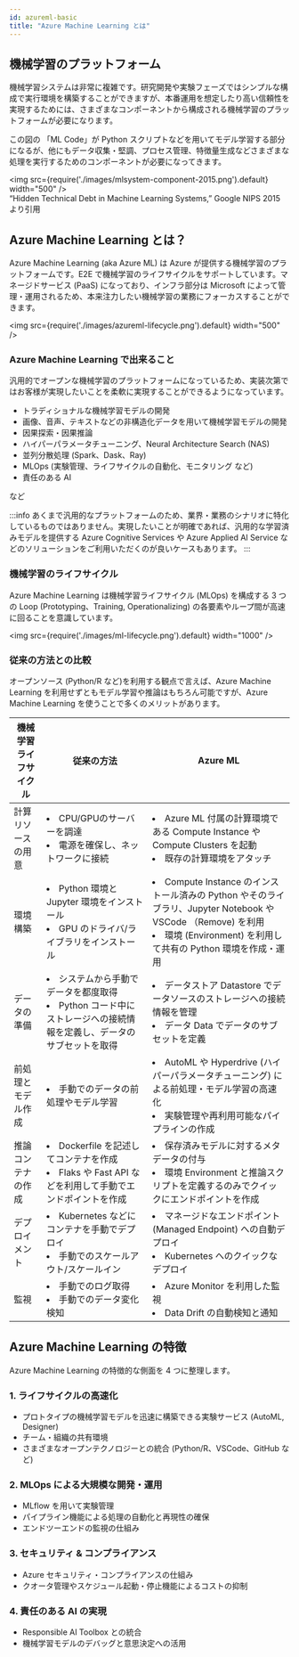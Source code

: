 ```yaml
---
id: azureml-basic
title: "Azure Machine Learning とは"
---
```


## 機械学習のプラットフォーム

機械学習システムは非常に複雑です。研究開発や実験フェーズではシンプルな構成で実行環境を構築することができますが、本番運用を想定したり高い信頼性を実現するためには、さまざまなコンポーネントから構成される機械学習のプラットフォームが必要になります。

この図の 「ML Code」が Python スクリプトなどを用いてモデル学習する部分になるが、他にもデータ収集・堅調、プロセス管理、特徴量生成などさまざまな処理を実行するためのコンポーネントが必要になってきます。

<img src={require('./images/mlsystem-component-2015.png').default} width="500" /><br />
“Hidden Technical Debt in Machine Learning Systems,” Google NIPS 2015  より引用


## Azure Machine Learning とは？

Azure Machine Learning (aka Azure ML) は Azure が提供する機械学習のプラットフォームです。E2E で機械学習のライフサイクルをサポートしています。マネージドサービス (PaaS) になっており、インフラ部分は Microsoft によって管理・運用されるため、本来注力したい機械学習の業務にフォーカスすることができます。

<img src={require('./images/azureml-lifecycle.png').default} width="500" /><br />



### Azure Machine Learning で出来ること

汎用的でオープンな機械学習のプラットフォームになっているため、実装次第ではお客様が実現したいことを柔軟に実現することができるようになっています。


- トラディショナルな機械学習モデルの開発
- 画像、音声、テキストなどの非構造化データを用いて機械学習モデルの開発
- 因果探索・因果推論
- ハイパーパラメータチューニング、Neural Architecture Search (NAS)
- 並列分散処理 (Spark、Dask、Ray)
- MLOps (実験管理、ライフサイクルの自動化、モニタリング など)
- 責任のある AI

など


:::info
あくまで汎用的なプラットフォームのため、業界・業務のシナリオに特化しているものではありません。実現したいことが明確であれば、汎用的な学習済みモデルを提供する Azure Cognitive Services や Azure Applied AI Service などのソリューションをご利用いただくのが良いケースもあります。
:::

### 機械学習のライフサイクル

Azure Machine Learning は機械学習ライフサイクル (MLOps) を構成する 3 つの Loop (Prototyping、Training, Operationalizing) の各要素やループ間が高速に回ることを意識しています。

<img src={require('./images/ml-lifecycle.png').default} width="1000" /><br />



### 従来の方法との比較

オープンソース (Python/R など)を利用する観点で言えば、Azure Machine Learning を利用せずともモデル学習や推論はもちろん可能ですが、Azure Machine Learning を使うことで多くのメリットがあります。

| 機械学習ライフサイクル    | 従来の方法 | Azure ML | 
|-----------|---------|---------|
| 計算リソースの用意 |<li>CPU/GPUのサーバーを調達</li><li>電源を確保し、ネットワークに接続</li>|<li> Azure ML 付属の計算環境である Compute Instance や Compute Clusters を起動</li><li>既存の計算環境をアタッチ</li>|
| 環境構築      |<li>Python 環境と Jupyter 環境をインストール</li><li>GPU のドライバ/ライブラリをインストール</li>|<li>Compute Instance のインストール済みの Python やそのライブラリ、Jupyter Notebook や VSCode （Remove) を利用</li><li>環境 (Environment) を利用して共有の Python 環境を作成・運用</li>|
| データの準備    |<li>システムから手動でデータを都度取得</li><li>Python コード中にストレージへの接続情報を定義し、データのサブセットを取得</li>|<li>データストア Datastore でデータソースのストレージへの接続情報を管理</li><li>データ Data でデータのサブセットを定義</li>|
| 前処理とモデル作成 |<li>手動でのデータの前処理やモデル学習</li>|<li>AutoML や Hyperdrive (ハイパーパラメータチューニング) による前処理・モデル学習の高速化</li><li>実験管理や再利用可能なパイプラインの作成</li>|
| 推論コンテナの作成 |<li>Dockerfile を記述してコンテナを作成</li><li>Flaks や Fast API などを利用して手動でエンドポイントを作成</li>|<li>保存済みモデルに対するメタデータの付与</li><li>環境 Environment と推論スクリプトを定義するのみでクイックにエンドポイントを作成</li>| 
| デプロイメント   |<li>Kubernetes などにコンテナを手動でデプロイ</li><li>手動でのスケールアウト/スケールイン</li>|<li>マネージドなエンドポイント (Managed Endpoint) への自動デプロイ</li><li>Kubernetes へのクイックなデプロイ</li>|
| 監視        |<li>手動でのログ取得</li><li>手動でのデータ変化検知</li>|<li>Azure Monitor を利用した監視</li><li>Data Drift の自動検知と通知</li>|

## Azure Machine Learning の特徴

Azure Machine Learning の特徴的な側面を 4 つに整理します。

### 1. ライフサイクルの高速化
- プロトタイプの機械学習モデルを迅速に構築できる実験サービス (AutoML, Designer)
- チーム・組織の共有環境
- さまざまなオープンテクノロジーとの統合 (Python/R、VSCode、GitHub など)

### 2. MLOps による大規模な開発・運用
- MLflow を用いて実験管理
- パイプライン機能による処理の自動化と再現性の確保
- エンドツーエンドの監視の仕組み

### 3. セキュリティ & コンプライアンス
- Azure セキュリティ・コンプライアンスの仕組み
- クオータ管理やスケジュール起動・停止機能によるコストの抑制

### 4. 責任のある AI の実現
- Responsible AI Toolbox との統合
- 機械学習モデルのデバッグと意思決定への活用

